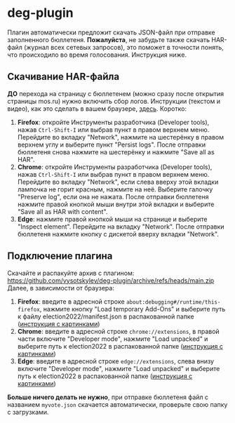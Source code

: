# deg-plugin

Плагин автоматически предложит скачать JSON-файл при отправке заполненного бюллетеня.
**Пожалуйста**, не забудьте также скачать HAR-файл (журнал всех сетевых запросов), это поможет в точности понять, что происходило во время голосования. Инструкция ниже.

## Скачивание HAR-файла
**ДО** перехода на страницу с бюллетенем (можно сразу после открытия страницы mos.ru) нужно включить сбор логов.
Инструкции (текстом и видео), как это сделать в вашем браузере, [здесь](https://knowledge.vidyard.com/hc/en-us/articles/360009996213-Download-a-HAR-file-from-your-browser). Коротко:
 1. **Firefox**: откройте Инструменты разработчика (Developer tools), нажав `Ctrl-Shift-I` или выбрав пункт в правом верхнем меню. Перейдите во вкладку "Network", нажмите на шестерёнку в правом верхнем углу и выберите пункт "Persist logs". После отправки бюллетеня снова нажмите на шестерёнку и нажмите "Save all as HAR".
 2. **Chrome**: откройте Инструменты разработчика (Developer tools), нажав `Ctrl-Shift-I` или выбрав пункт в правом верхнем меню. Перейдите во вкладку "Network", если слева вверху этой вкладки лампочка не горит красным, нажмите на неё. Выберите галочку "Preserve log", если она не нажата. После отправки бюллетеня нажмите правой кнопкой мыши внутри этой вкладки и выберите "Save all as HAR with content".
 3. **Edge**: нажмите правой кнопкой мыши на странице и выберите "Inspect element". Перейдите на вкладку "Network". После отправки бюллетеня нажмите кнопку с дискетой вверху вкладки "Network".


## Подключение плагина

Скачайте и распакуйте архив с плагином: https://github.com/vysotskylev/deg-plugin/archive/refs/heads/main.zip
Далее, в зависимости от браузера:
 1. **Firefox**: введите в адресной строке `about:debugging#/runtime/this-firefox`, нажмите кнопку "Load temporary Add-Ons" и выберите путь к файлу election2022/manifest.json в распакованной папке ([инструкция с картинками](https://extensionworkshop.com/documentation/develop/temporary-installation-in-firefox/))
 2. **Chrome**: введите в адресной строке `chrome://extensions`, в правой части включите "Developer mode", нажмите "Load unpacked" и выберите путь к election2022 в распакованной папке ([инструкция с картинками](https://developer.chrome.com/docs/extensions/mv3/getstarted/))
 3. **Edge**: введите в адресной строке `edge://extensions`, слева внизу включите "Developer mode", нажмите "Load unpacked" и выберите путь к election2022 в распакованной папке ([инструкция с картинками](https://docs.microsoft.com/ru-ru/microsoft-edge/extensions-chromium/getting-started/extension-sideloading))

**Больше ничего делать не нужно**, при отправке бюллетеня файл с названием `myvote.json` скачается автоматически, проверьте свою папку с загрузками.

